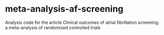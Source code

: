 # meta-analysis-af-screening
Analysis code for the article Clinical outcomes of atrial fibrillation screening: a meta-analysis of randomized controlled trials
